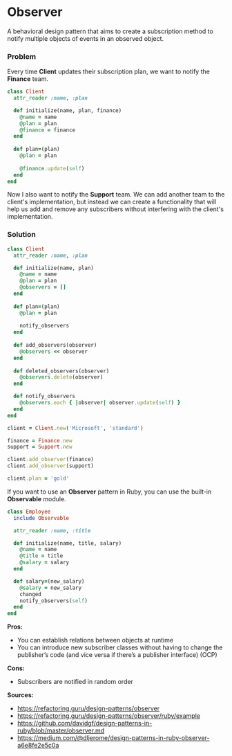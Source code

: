 # Observer

A behavioral design pattern that aims to create a subscription method to notify multiple objects of events in an observed object.

### Problem

Every time **Client** updates their subscription plan, we want to notify the **Finance** team.

``` Ruby
class Client
  attr_reader :name, :plan

  def initialize(name, plan, finance)
    @name = name
    @plan = plan
    @finance = finance
  end
  
  def plan=(plan)
    @plan = plan
    
    @finance.update(self)
  end
end
```

Now I also want to notify the **Support** team. We can add another team to the client's implementation, but instead we can create a functionality that will help us add and remove any subscribers without interfering with the client's implementation.

### Solution

``` Ruby
class Client
  attr_reader :name, :plan

  def initialize(name, plan)
    @name = name
    @plan = plan
    @observers = []
  end
  
  def plan=(plan)
    @plan = plan
    
    notify_observers
  end
  
  def add_observers(observer)
    @observers << observer
  end
  
  def deleted_observers(observer)
    @observers.delete(observer)
  end

  def notify_observers
    @observers.each { |observer| observer.update(self) }
  end
end

client = Client.new('Microsoft', 'standard')

finance = Finance.new
support = Support.new

client.add_observer(finance)
client.add_observer(support)

client.plan = 'gold'
```

If you want to use an **Observer** pattern in Ruby, you can use the built-in **Observable** module.

``` Ruby
class Employee
  include Observable

  attr_reader :name, :title

  def initialize(name, title, salary)
    @name = name
    @title = title
    @salary = salary
  end

  def salary=(new_salary)
    @salary = new_salary
    changed
    notify_observers(self)
  end
end
```

**Pros:**
- You can establish relations between objects at runtime
- You can introduce new subscriber classes without having to change the publisher’s code (and vice versa if there’s a publisher interface) (OCP)

**Cons:**
- Subscribers are notified in random order

**Sources:**
- https://refactoring.guru/design-patterns/observer
- https://refactoring.guru/design-patterns/observer/ruby/example
- https://github.com/davidgf/design-patterns-in-ruby/blob/master/observer.md
- https://medium.com/@dljerome/design-patterns-in-ruby-observer-a6e8fe2e5c0a
